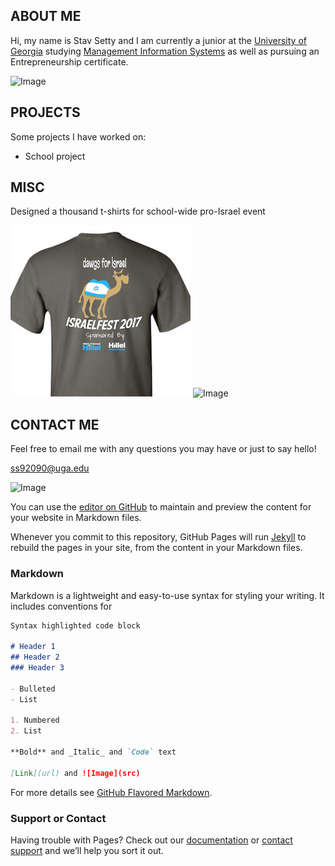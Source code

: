 ## ABOUT ME

Hi, my name is Stav Setty and I am currently a junior at the [University of Georgia](http://www.uga.edu) studying [Management Information Systems](http://www.terry.uga.edu/undergraduate/majors/management-information-systems) as well as pursuing an Entrepreneurship certificate. 

![Image](smiley.gif)

## PROJECTS
Some projects I have worked on: 
- School project 


## MISC 

Designed a thousand t-shirts for school-wide pro-Israel event 

![Image](tshirt.jpg)
![Image](smiley.gif)

## CONTACT ME
Feel free to email me with any questions you may have or just to say hello! 

ss92090@uga.edu 

![Image](smiley.gif)


You can use the [editor on GitHub](https://github.com/stavsetty/stavsetty.github.io/edit/master/index.md) to maintain and preview the content for your website in Markdown files.

Whenever you commit to this repository, GitHub Pages will run [Jekyll](https://jekyllrb.com/) to rebuild the pages in your site, from the content in your Markdown files.

### Markdown

Markdown is a lightweight and easy-to-use syntax for styling your writing. It includes conventions for

```markdown
Syntax highlighted code block

# Header 1
## Header 2
### Header 3

- Bulleted
- List

1. Numbered
2. List

**Bold** and _Italic_ and `Code` text

[Link](url) and ![Image](src)
```

For more details see [GitHub Flavored Markdown](https://guides.github.com/features/mastering-markdown/).

### Support or Contact

Having trouble with Pages? Check out our [documentation](https://help.github.com/categories/github-pages-basics/) or [contact support](https://github.com/contact) and we’ll help you sort it out.
